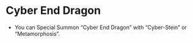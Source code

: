 # Cyber End Dragon

*   You can Special Summon “Cyber End Dragon” with “Cyber-Stein” or “Metamorphosis”.
